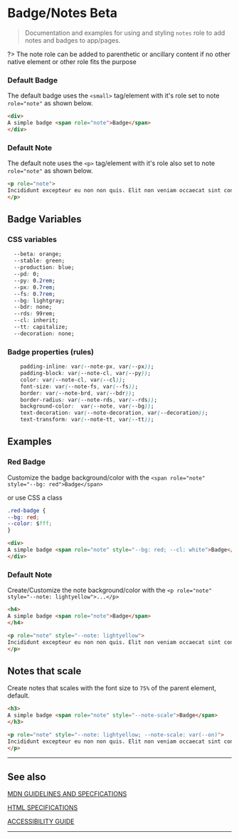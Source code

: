 # Badge/Notes <span role="note" aria-label="status" style="--note: var(--beta)">Beta</span>

> Documentation and examples for using and styling `notes` role to add notes and badges to app/pages.

?> The note role can be added to parenthetic or ancillary content if no other native element or other role fits the purpose

### Default Badge

The default badge uses the `<small>` tag/element with it's role set to note `role="note"` as shown below.


```html preview
<div>
A simple badge <span role="note">Badge</span>
</div>
```

###  Default Note

The default note uses the `<p>` tag/element with it's role also set to note `role="note"` as shown below.

```html preview
<p role="note">
Incididunt excepteur eu non non quis. Elit non veniam occaecat sint consequat laborum. Laboris velit labore amet in do reprehenderit consectetur commodo consectetur ullamco aliqua. Nulla exercitation sunt id aliquip eiusmod ad amet laboris dolore laborum amet. Ullamco duis ex eiusmod Lorem esse mollit qui cillum laboris. Culpa aliquip quis cillum sit ipsum consectetur ipsum aute.
</p>
```

## Badge Variables

### CSS variables

```css
  --beta: orange;
  --stable: green;
  --production: blue;
  --pd: 0;
  --py: 0.2rem;
  --px: 0.7rem;
  --fs: 0.7rem;
  --bg: lightgray;
  --bdr: none;
  --rds: 99rem;
  --cl: inherit;
  --tt: capitalize;
  --decoration: none;
```

### Badge properties (rules)

```css
    padding-inline: var(--note-px, var(--px));
    padding-block: var(--note-cl, var(--py));
    color: var(--note-cl, var(--cl));
    font-size: var(--note-fs, var(--fs));
    border: var(--note-brd, var(--bdr));
    border-radius: var(--note-rds, var(--rds));
    background-color:  var(--note, var(--bg));
    text-decoration: var(--note-decoration, var(--decoration));
    text-transform: var(--note-tt, var(--tt));

```

## Examples

### Red Badge

Customize the badge background/color with the `<span role="note" style="--bg: red">Badge</span>`

or use CSS a class

```css
.red-badge {
--bg: red;
--color: $fff;
}
```

```html preview
<div>
A simple badge <span role="note" style="--bg: red; --cl: white">Badge</span>
</div>
```

###  Default Note


Create/Customize the note background/color with the `<p role="note" style="--note: lightyellow">...</p>`


```html preview
<h4>
A simple badge <span role="note">Badge</span>
</h4>
```

```html preview
<p role="note" style="--note: lightyellow">
Incididunt excepteur eu non non quis. Elit non veniam occaecat sint consequat laborum. Laboris velit labore amet in do reprehenderit consectetur commodo consectetur ullamco aliqua. Nulla exercitation sunt id aliquip eiusmod ad amet laboris dolore laborum amet. Ullamco duis ex eiusmod Lorem esse mollit qui cillum laboris. Culpa aliquip quis cillum sit ipsum consectetur ipsum aute.
</p>
```

## Notes that scale

Create notes that scales with the font size to `75%` of the parent element, default.


```html preview
<h3>
A simple badge <span role="note" style="--note-scale">Badge</span>
</h3>
```


```html preview
<p role="note" style="--note: lightyellow; --note-scale: var(--on)">
Incididunt excepteur eu non non quis. Elit non veniam occaecat sint consequat laborum. Laboris velit labore amet in do reprehenderit consectetur commodo consectetur ullamco aliqua. Nulla exercitation sunt id aliquip eiusmod ad amet laboris dolore laborum amet. Ullamco duis ex eiusmod Lorem esse mollit qui cillum laboris. Culpa aliquip quis cillum sit ipsum consectetur ipsum aute.
</p>
```

----
## See also


[MDN GUIDELINES AND SPECFICATIONS](https://developer.mozilla.org/en-US/docs/Web/Accessibility/ARIA/Roles/note_role ':_target="_blank"')

[HTML SPECIFICATIONS](https:// ':_target="_blank"')

[ACCESSIBILITY GUIDE](https://, ':_target="_blank"')

----
